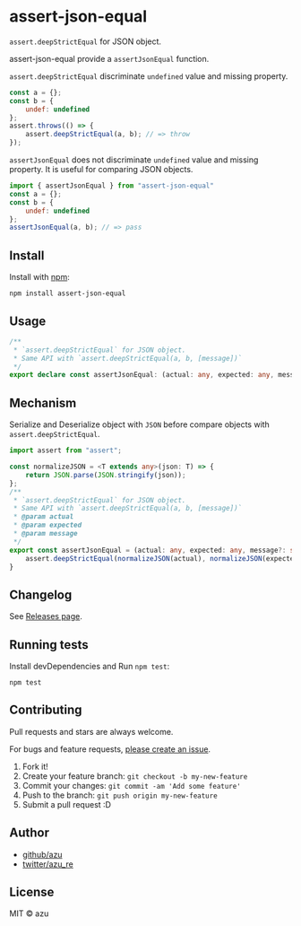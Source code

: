 # assert-json-equal

`assert.deepStrictEqual` for JSON object.

assert-json-equal provide a `assertJsonEqual` function.

`assert.deepStrictEqual` discriminate `undefined` value and missing property.

```js
const a = {};
const b = {
    undef: undefined
};
assert.throws(() => {
    assert.deepStrictEqual(a, b); // => throw
});
```

`assertJsonEqual` does not discriminate `undefined` value and missing property.
It is useful for comparing JSON objects.

```js
import { assertJsonEqual } from "assert-json-equal"
const a = {};
const b = {
    undef: undefined
};
assertJsonEqual(a, b); // => pass
```

## Install

Install with [npm](https://www.npmjs.com/):

    npm install assert-json-equal

## Usage

```ts
/**
 * `assert.deepStrictEqual` for JSON object.
 * Same API with `assert.deepStrictEqual(a, b, [message])`
 */
export declare const assertJsonEqual: (actual: any, expected: any, message?: string | Error | undefined) => void;
```

## Mechanism

Serialize and Deserialize object with `JSON` before compare objects with `assert.deepStrictEqual`.

```ts
import assert from "assert";

const normalizeJSON = <T extends any>(json: T) => {
    return JSON.parse(JSON.stringify(json));
};
/**
 * `assert.deepStrictEqual` for JSON object.
 * Same API with `assert.deepStrictEqual(a, b, [message])`
 * @param actual
 * @param expected
 * @param message
 */
export const assertJsonEqual = (actual: any, expected: any, message?: string | Error) => {
    assert.deepStrictEqual(normalizeJSON(actual), normalizeJSON(expected), message);
}
```


## Changelog

See [Releases page](https://github.com/azu/assert-json-equal/releases).

## Running tests

Install devDependencies and Run `npm test`:

    npm test

## Contributing

Pull requests and stars are always welcome.

For bugs and feature requests, [please create an issue](https://github.com/azu/assert-json-equal/issues).

1. Fork it!
2. Create your feature branch: `git checkout -b my-new-feature`
3. Commit your changes: `git commit -am 'Add some feature'`
4. Push to the branch: `git push origin my-new-feature`
5. Submit a pull request :D

## Author

- [github/azu](https://github.com/azu)
- [twitter/azu_re](https://twitter.com/azu_re)

## License

MIT © azu
